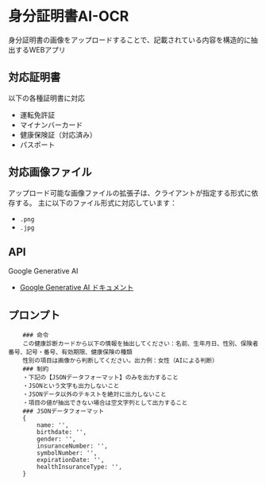 # 身分証明書AI-OCR

身分証明書の画像をアップロードすることで、記載されている内容を構造的に抽出するWEBアプリ

## 対応証明書
以下の各種証明書に対応
- 運転免許証
- マイナンバーカード
- 健康保険証（対応済み）
- パスポート

## 対応画像ファイル
アップロード可能な画像ファイルの拡張子は、クライアントが指定する形式に依存する。
主に以下のファイル形式に対応しています：
- `.png`
- `.jpg`

## API
Google Generative AI
- [Google Generative AI ドキュメント](https://cloud.google.com/vertex-ai/generative-ai/docs/model-reference/inference?hl=ja)

## プロンプト
```
    ### 命令
    この健康診断カードから以下の情報を抽出してください：名前、生年月日、性別、保険者番号、記号・番号、有効期限、健康保険の種類
    性別の項目は画像から判断してください。出力例：女性（AIによる判断）
    ### 制約
    ・下記の【JSONデータフォーマット】のみを出力すること
    ・JSONという文字も出力しないこと
    ・JSONデータ以外のテキストを絶対に出力しないこと
    ・項目の値が抽出できない場合は空文字列として出力すること
    ### JSONデータフォーマット
    {
        name: '',
        birthdate: '',
        gender: '',
        insuranceNumber: '',
        symbolNumber: '',
        expirationDate: '',
        healthInsuranceType: '',
    }
```
